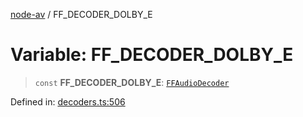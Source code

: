 [node-av](../globals.md) / FF\_DECODER\_DOLBY\_E

# Variable: FF\_DECODER\_DOLBY\_E

> `const` **FF\_DECODER\_DOLBY\_E**: [`FFAudioDecoder`](../type-aliases/FFAudioDecoder.md)

Defined in: [decoders.ts:506](https://github.com/seydx/av/blob/f8631fc881b394300b1479f511d55cf1c370a87f/src/constants/decoders.ts#L506)
